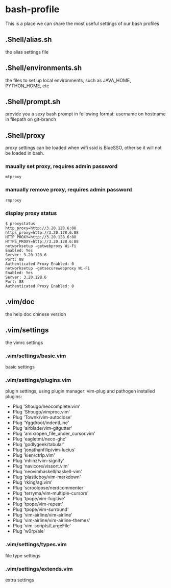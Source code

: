 # bash-profile
This is a place we can share the most useful settings of our bash profiles

## .Shell/alias.sh
the alias settings file

## .Shell/environments.sh
the files to set up local environments, such as JAVA_HOME, PYTHON_HOME, etc

## .Shell/prompt.sh
provide you a sexy bash prompt in following format:
username on hostname in filepath on git-branch

## .Shell/proxy
proxy settings can be loaded when wifi ssid is BlueSSO, otherise it will not be loaded in bash.
### maually set proxy, requires admin password
```
mtproxy
```
### manually remove proxy, requires admin password
```
rmproxy
```

### display proxy status
```
$ proxystatus
http_proxy=http://3.20.128.6:88
https_proxy=http://3.20.128.6:88
HTTP_PROXY=http://3.20.128.6:88
HTTPS_PROXY=http://3.20.128.6:88
networksetup -getwebproxy Wi-Fi
Enabled: Yes
Server: 3.20.128.6
Port: 88
Authenticated Proxy Enabled: 0
networksetup -getsecurewebproxy Wi-Fi
Enabled: Yes
Server: 3.20.128.6
Port: 88
Authenticated Proxy Enabled: 0
```

## .vim/doc
the help doc chinese version

## .vim/settings
the vimrc settings

### .vim/settings/basic.vim
basic settings

### .vim/settings/plugins.vim
plugin settings, using plugin manager: vim-plug and pathogen
installed plugins:
- Plug 'Shougo/neocomplete.vim'
- Plug 'Shougo/vimproc.vim'
- Plug 'Townk/vim-autoclose'
- Plug 'Yggdroot/indentLine'
- Plug 'airblade/vim-gitgutter'
- Plug 'amix/open_file_under_cursor.vim'
- Plug 'eagletmt/neco-ghc'
- Plug 'godlygeek/tabular'
- Plug 'jonathanfilip/vim-lucius'
- Plug 'kien/ctrlp.vim'
- Plug 'mhinz/vim-signify'
- Plug 'navicore/vissort.vim'
- Plug 'neovimhaskell/haskell-vim'
- Plug 'plasticboy/vim-markdown'
- Plug 'rking/ag.vim'
- Plug 'scrooloose/nerdcommenter'
- Plug 'terryma/vim-multiple-cursors'
- Plug 'tpope/vim-fugitive'
- Plug 'tpope/vim-repeat'
- Plug 'tpope/vim-surround'
- Plug 'vim-airline/vim-airline'
- Plug 'vim-airline/vim-airline-themes'
- Plug 'vim-scripts/LargeFile'
- Plug 'w0rp/ale'

### .vim/settings/types.vim
file type settings

### .vim/settings/extends.vim
extra settings




